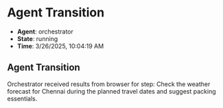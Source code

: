 # Agent Transition

- **Agent**: orchestrator
- **State**: running
- **Time**: 3/26/2025, 10:04:19 AM

## Agent Transition

Orchestrator received results from browser for step: Check the weather forecast for Chennai during the planned travel dates and suggest packing essentials.

